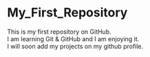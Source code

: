 # My_First_Repository
 This is my first repository on GitHub.
<br>
I am learning Git & GitHub and I am enjoying it.
<br>
I will soon add my projects on my github profile.
